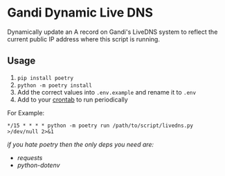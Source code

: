# Gandi Dynamic Live DNS

Dynamically update an A record on Gandi's LiveDNS system to reflect the current public IP address where this script is running.

## Usage

1. `pip install poetry`
2. `python -m poetry install`
3. Add the correct values into `.env.example` and rename it to `.env`
4. Add to your [crontab](https://crontab-generator.org/) to run periodically

For Example:

`*/15 * * * * python -m poetry run /path/to/script/livedns.py >/dev/null 2>&1`

_if you hate poetry then the only deps you need are:_

- _requests_
- _python-dotenv_
